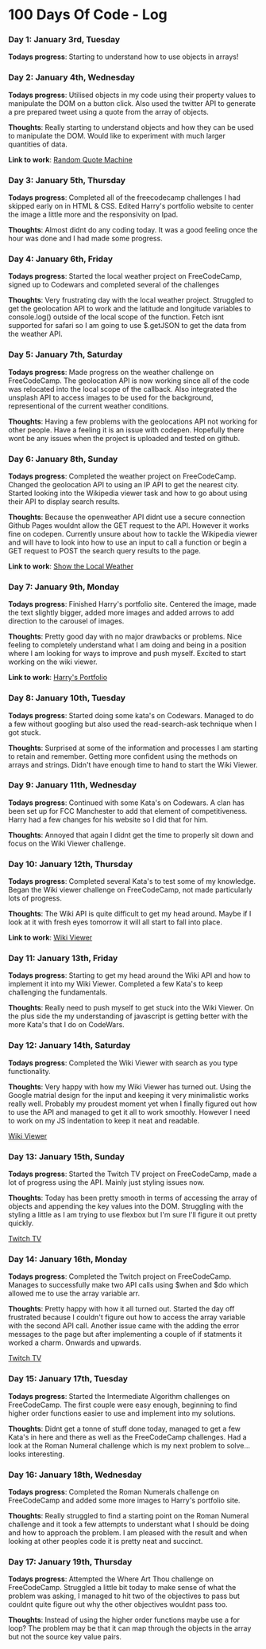 # 100 Days Of Code - Log
<!-- 
### Day 0: February 30, 2016 (Example 1)
##### (delete me or comment me out)

### Day 1: June 27, Monday

**Today's Progress**: I've gone through many exercises on FreeCodeCamp.

**Thoughts** I've recently started coding, and it's a great feeling when I finally solve an algorithm challenge after a lot of attempts and hours spent.

**Link(s) to work**
1. [Find the Longest Word in a String](https://www.freecodecamp.com/challenges/find-the-longest-word-in-a-string)
2. [Title Case a Sentence](https://www.freecodecamp.com/challenges/title-case-a-sentence)
-->

### Day 1: January 3rd, Tuesday

**Todays progress**: Starting to understand how to use objects in arrays!

### Day 2: January 4th, Wednesday

**Todays progress**: Utilised objects in my code using their property values to manipulate the DOM on a button click. Also used the twitter API to generate a pre prepared tweet using a quote from the array of objects.

**Thoughts**: Really starting to understand objects and how they can be used to manipulate the DOM. Would like to experiment with much larger quantities of data.

**Link to work**: [Random Quote Machine](http://codepen.io/AdamCollier/pen/oBgXvm)

### Day 3: January 5th, Thursday

**Todays progress**: Completed all of the freecodecamp challenges I had skipped early on in HTML & CSS. Edited Harry's portfolio website to center the image a little more and the responsivity on Ipad.

**Thoughts**: Almost didnt do any coding today. It was a good feeling once the hour was done and I had made some progress.

### Day 4: January 6th, Friday

**Todays progress**: Started the local weather project on FreeCodeCamp, signed up to Codewars and completed several of the challenges

**Thoughts**: Very frustrating day with the local weather project. Struggled to get the geolocation API to work and the latitude and longitude variables to console.log() outside of the local scope of the function. Fetch isnt supported for safari so I am going to use $.getJSON to get the data from the weather API.

### Day 5: January 7th, Saturday

**Todays progress**: Made progress on the weather challenge on FreeCodeCamp. The geolocation API is now working since all of the code was relocated into the local scope of the callback. Also integrated the unsplash API to access images to be used for the background, representional of the current weather conditions.

**Thoughts**: Having a few problems with the geolocations API not working for other people. Have a feeling it is an issue with codepen. Hopefully there wont be any issues when the project is uploaded and tested on github.

### Day 6: January 8th, Sunday

**Todays progress**: Completed the weather project on FreeCodeCamp. Changed the geolocation API to using an IP API to get the nearest city. Started looking into the Wikipedia viewer task and how to go about using their API to display search results. 

**Thoughts**: Because the openweather API didnt use a secure connection Github Pages wouldnt allow the GET request to the API. However it works fine on codepen. Currently unsure about how to tackle the Wikipedia viewer and will have to look into how to use an input to call a function or begin a GET request to POST the search query results to the page.

**Link to work**: [Show the Local Weather](http://codepen.io/AdamCollier/pen/bgdNzG)

### Day 7: January 9th, Monday

**Todays progress**: Finished Harry's portfolio site. Centered the image, made the text slightly bigger, added more images and added arrows to add direction to the carousel of images. 

**Thoughts**: Pretty good day with no major drawbacks or problems. Nice feeling to completely understand what I am doing and being in a position where I am looking for ways to improve and push myself. Excited to start working on the wiki viewer.

**Link to work**: [Harry's Portfolio](http://harryobrien.xyz)

### Day 8: January 10th, Tuesday

**Todays progress**: Started doing some kata's on Codewars. Managed to do a few without googling but also used the read-search-ask technique when I got stuck. 

**Thoughts**: Surprised at some of the information and processes I am starting to retain and remember. Getting more confident using the methods on arrays and strings. Didn't have enough time to hand to start the Wiki Viewer.

### Day 9: January 11th, Wednesday

**Todays progress**: Continued with some Kata's on Codewars. A clan has been set up for FCC Manchester to add that element of competitiveness. Harry had a few changes for his website so I did that for him. 

**Thoughts**: Annoyed that again I didnt get the time to properly sit down and focus on the Wiki Viewer challenge.

### Day 10: January 12th, Thursday

**Todays progress**: Completed several Kata's to test some of my knowledge. Began the Wiki viewer challenge on FreeCodeCamp, not made particularly lots of progress. 

**Thoughts**: The Wiki API is quite difficult to get my head around. Maybe if I look at it with fresh eyes tomorrow it will all start to fall into place. 

**Link to work**: [Wiki Viewer](http://codepen.io/AdamCollier/pen/apNMNq)

### Day 11: January 13th, Friday

**Todays progress**: Starting to get my head around the Wiki API and how to implement it into my Wiki Viewer. Completed a few Kata's to keep challenging the fundamentals.

**Thoughts**: Really need to push myself to get stuck into the Wiki Viewer. On the plus side the my understanding of javascript is getting better with the more Kata's that I do on CodeWars.

### Day 12: January 14th, Saturday

**Todays progress**: Completed the Wiki Viewer with search as you type functionality.

**Thoughts**: Very happy with how my Wiki Viewer has turned out. Using the Google matrial design for the input and keeping it very minimalistic works really well. Probably my proudest moment yet when I finally figured out how to use the API and managed to get it all to work smoothly. However I need to work on my JS indentation to keep it neat and readable. 

[Wiki Viewer](http://codepen.io/AdamCollier/full/apNMNq/)

### Day 13: January 15th, Sunday

**Todays progress**: Started the Twitch TV project on FreeCodeCamp, made a lot of progress using the API. Mainly just styling issues now.

**Thoughts**: Today has been pretty smooth in terms of accessing the array of objects and appending the key values into the DOM. Struggling with the styling a little as I am trying to use flexbox but I'm sure I'll figure it out pretty quickly.

[Twitch TV](http://codepen.io/AdamCollier/pen/rjMjmy)

### Day 14: January 16th, Monday

**Todays progress**: Completed the Twitch project on FreeCodeCamp. Manages to successfully make two API calls using $when and $do which allowed me to use the array variable arr. 

**Thoughts**: Pretty happy with how it all turned out. Started the day off frustrated because I couldn't figure out how to access the array variable with the second API call. Another issue came with the adding the error messages to the page but after implementing a couple of if statments it worked a charm. Onwards and upwards. 

[Twitch TV](http://codepen.io/AdamCollier/full/rjMjmy/)

### Day 15: January 17th, Tuesday

**Todays progress**: Started the Intermediate Algorithm challenges on FreeCodeCamp. The first couple were easy enough, beginning to find higher order functions easier to use and implement into my solutions. 

**Thoughts**: Didnt get a tonne of stuff done today, managed to get a few Kata's in here and there as well as the FreeCodeCamp challenges. Had a look at the Roman Numeral challenge which is my next problem to solve... looks interesting.  

### Day 16: January 18th, Wednesday

**Todays progress**: Completed the Roman Numerals challenge on FreeCodeCamp and added some more images to Harry's portfolio site.  

**Thoughts**: Really struggled to find a starting point on the Roman Numeral challenge and it took a few attempts to understant what I should be doing and how to approach the problem. I am pleased with the result and when looking at other peoples code it is pretty neat and succinct.

### Day 17: January 19th, Thursday

**Todays progress**: Attempted the Where Art Thou challenge on FreeCodeCamp. Struggled a little bit today to make sense of what the problem was asking, I managed to hit two of the objectives to pass but couldnt quite figure out why the other objectives wouldnt pass too.    

**Thoughts**: Instead of using the higher order functions maybe use a for loop? The problem may be that it can map through the objects in the array but not the source key value pairs.
 





